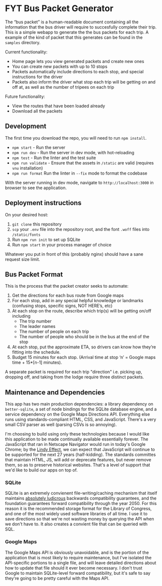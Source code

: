 # FYT Bus Packet Generator
The “bus packet” is a human-readable document containing all the information that the bus driver will require to succesfully complete their trip.
This is a simple webapp to generate the the bus packets for each trip.
A example of the kind of packet that this generates can be found in the `samples` directory.

Current functionality:
* Home page lets you view generated packets and create new ones
* You can create new packets with up to 10 stops
* Packets automatically include directions to each stop, and special instructions for the driver
* Packets also inform the driver what stop each trip will be getting on and off at, as well as the number of tripees on each trip

Future functionality:
* View the routes that have been loaded already
* Download all the packets

## Development
The first time you download the repo, you will need to run `npm install`.

* `npm start` - Run the server
* `npm run dev` - Run the server in dev mode, with hot-reloading
* `npm test` - Run the linter and the test suite
* `npm run validate` - Ensure that the assets in `/static` are valid (requires `vnu` installation)
* `npm run format` Run the linter in `--fix` mode to format the codebase

With the server running in dev mode, navigate to `http://localhost:3000` in browser to see the application.

## Deployment instructions
On your desired host:
1. `git clone` this repository
1. `scp` your `.env` file into the repository root, and the font `.woff` files into `/static/fonts`
1. Run `npm run init` to set up SQLite
1. Run `npm start` in your process manager of choice

Whatever you put in front of this (probably nginx) should have a sane request size limit.

## Bus Packet Format
This is the process that the packet creator seeks to automate:
1. Get the directions for each bus route from Google maps
1. For each stop, add in any special helpful knowledge or landmarks (confusing stops, specific signs, NOT HERE’s, etc)
1. At each stop on the route, describe which trip(s) will be getting on/off including
    * The trip number
    * The leader names
    * The number of people on each trip
    * The number of people who should be in the bus at the end of the stop
1. At each stop, put the approximate ETA, so drivers can know how they’re fitting into the schedule.
1. Budget 15 minutes for each stop. (Arrival time at stop ‘n’ = Google maps time + 15\*[n-1] minutes).

A separate packet is required for each trip "direction" i.e. picking up, dropping off, and taking from the lodge require three distinct packets.

## Maintenance and Dependencies
This app has two main production dependencies: a library dependency on `better-sqlite`, a set of node bindings for the SQLite database engine, and a service dependency on the Google Maps Directions API.
Everything else runs using standards-compliant HTML, CSS, and JavaScript. There's a very
small CSV parser as well (parsing CSVs is so annoying).

I'm choosing to build using only these technologies because I would like this application to be made continually available essentially forever.
The JavaScript that ran in Netscape Navigator would run in today's Google Chrome; by the [Lindy Effect](https://en.wikipedia.org/wiki/Lindy_effect), we can expect that JavaScript will continue to be supported for the next 27 years (half-kidding).
The standards committes that maintain HTML, JS, will add or deprecate features, but never remove them, so as to preserve historical websites.
That's a level of support that we'd like to build our apps on top of.

### SQLite
SQLite is an extremely convienent file-writing/caching mechanism that itself maintains [absolutely ludicrous](https://sqlite.org/lts.html) backwards compatibility guarantees, and the foundation guarantees forward compatibility through the year 2050.
For this reason it is the recommended storage format for the Library of Congress, and one of the most widely used software libraries of all time.
I use it to save directions so that we're not wasting money by querying the API when we don't have to.
It also creates a convient file that can be queried with SQL.

### Google Maps
The Google Maps API is obviously unavoidable, and is the portion of the application that is most likely to require maintenance, but I've isolated the API-specific portions to a single file, and will leave detailed directions about how to update that file should it ever become necessary.
I don't trust Google to maintain SQLite-level forward compatibility, but it's safe to say they're going to be pretty careful with the Maps API.
